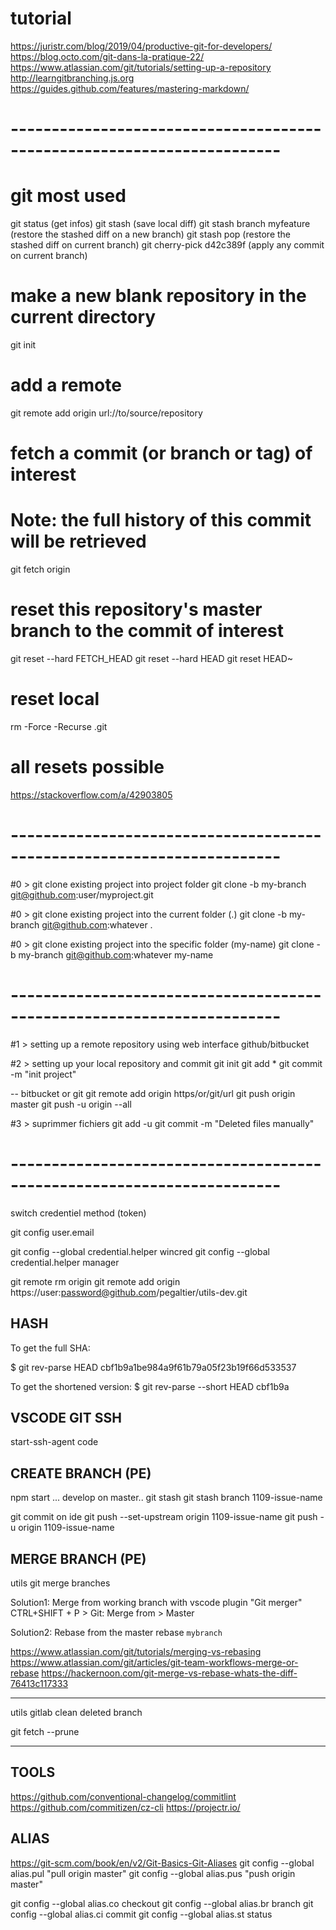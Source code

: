 # tutorial
https://juristr.com/blog/2019/04/productive-git-for-developers/
https://blog.octo.com/git-dans-la-pratique-22/
https://www.atlassian.com/git/tutorials/setting-up-a-repository
http://learngitbranching.js.org
https://guides.github.com/features/mastering-markdown/

# -----------------------------------------------------------------------

# git most used 

git status (get infos)
git stash (save local diff)
git stash branch myfeature  (restore the stashed diff on a new branch)
git stash pop (restore the stashed diff on current branch)
git cherry-pick d42c389f (apply any commit on current branch)

# make a new blank repository in the current directory
git init

# add a remote
git remote add origin url://to/source/repository

# fetch a commit (or branch or tag) of interest
# Note: the full history of this commit will be retrieved
git fetch origin <sha1-of-commit-of-interest>

# reset this repository's master branch to the commit of interest
git reset --hard FETCH_HEAD
git reset --hard HEAD
git reset HEAD~ 

# reset local
rm -Force -Recurse .git

# all resets possible
https://stackoverflow.com/a/42903805

# -----------------------------------------------------------------------

#0 > git clone existing project into project folder
git clone -b my-branch git@github.com:user/myproject.git

#0 > git clone existing project into the current folder (.)
git clone -b my-branch git@github.com:whatever .

#0 > git clone existing project into the specific folder (my-name)
git clone -b my-branch git@github.com:whatever my-name

# -----------------------------------------------------------------------

#1 > setting up a remote repository using web interface github/bitbucket

#2 > setting up your local repository and commit
git init
git add *
git commit -m "init project"

-- bitbucket or git
git remote add origin https/or/git/url
git push origin master
git push -u origin --all

#3 > suprimmer fichiers
git add -u
git commit -m "Deleted files manually"


# -----------------------------------------------------------------------


switch credentiel method (token)

git config user.email

git config --global credential.helper wincred
git config --global credential.helper manager

git remote rm origin
git remote add origin https://user:password@github.com/pegaltier/utils-dev.git


## HASH

To get the full SHA:

$ git rev-parse HEAD
cbf1b9a1be984a9f61b79a05f23b19f66d533537

To get the shortened version:
$ git rev-parse --short HEAD
cbf1b9a



## VSCODE GIT SSH

start-ssh-agent
code



## CREATE BRANCH (PE)

npm start
... develop on master..
git stash
git stash branch 1109-issue-name

git commit on ide
git push --set-upstream origin 1109-issue-name
git push -u origin 1109-issue-name

## MERGE BRANCH (PE)

utils git merge branches

Solution1: Merge
from working branch with vscode plugin "Git merger"
CTRL+SHIFT + P > Git: Merge from > Master

Solution2: Rebase
from the master 
rebase `mybranch`

https://www.atlassian.com/git/tutorials/merging-vs-rebasing
https://www.atlassian.com/git/articles/git-team-workflows-merge-or-rebase
https://hackernoon.com/git-merge-vs-rebase-whats-the-diff-76413c117333

------------------------------------

utils gitlab clean deleted branch

git fetch --prune

------------------------------------


## TOOLS

https://github.com/conventional-changelog/commitlint
https://github.com/commitizen/cz-cli
https://projectr.io/

## ALIAS
https://git-scm.com/book/en/v2/Git-Basics-Git-Aliases
git config --global alias.pul "pull origin master"
git config --global alias.pus "push origin master"

git config --global alias.co checkout
git config --global alias.br branch
git config --global alias.ci commit
git config --global alias.st status